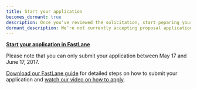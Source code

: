 ```yaml
---
title: Start your application
becomes_dormant: true
description: Once you've reviewed the solicitation, start peparing your application in FastLane.
dormant_description: We're not currently accepting proposal applications.
---
```


**[Start your application in FastLane](#)**

Please note that you can only submit your application between May 17 and June 17, 2017.

[Download our FastLane guide](#) for detailed steps on how to submit your application and [watch our video on how to apply](#).
